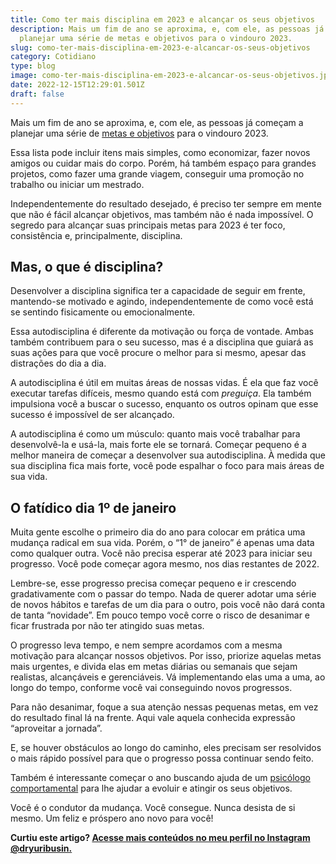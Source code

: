 ```yaml
---
title: Como ter mais disciplina em 2023 e alcançar os seus objetivos
description: Mais um fim de ano se aproxima, e, com ele, as pessoas já começam a
  planejar uma série de metas e objetivos para o vindouro 2023.
slug: como-ter-mais-disciplina-em-2023-e-alcancar-os-seus-objetivos
category: Cotidiano
type: blog
image: como-ter-mais-disciplina-em-2023-e-alcancar-os-seus-objetivos.jpg
date: 2022-12-15T12:29:01.501Z
draft: false
---
```


Mais um fim de ano se aproxima, e, com ele, as pessoas já começam a planejar uma série de [metas e objetivos](https://www.google.com/url?client=internal-element-cse&cx=013413282715532661870:5z8llcwtwhy&q=https://yuribusin.com.br/por-que-criar-metas-de-ano-novo/&sa=U&ved=2ahUKEwiy_-bR1vT7AhWpqZUCHVdgARwQFnoECAYQAg&usg=AOvVaw0VAUJMKvcFI_bsgF5zzYRN) para o vindouro 2023.

Essa lista pode incluir itens mais simples, como economizar, fazer novos amigos ou cuidar mais do corpo. Porém, há também espaço para grandes projetos, como fazer uma grande viagem, conseguir uma promoção no trabalho ou iniciar um mestrado.

Independentemente do resultado desejado, é preciso ter sempre em mente que não é fácil alcançar objetivos, mas também não é nada impossível. O segredo para alcançar suas principais metas para 2023 é ter foco, consistência e, principalmente, disciplina.

## []()Mas, o que é disciplina?

Desenvolver a disciplina significa ter a capacidade de seguir em frente, mantendo-se motivado e agindo, independentemente de como você está se sentindo fisicamente ou emocionalmente.

Essa autodisciplina é diferente da motivação ou força de vontade. Ambas também contribuem para o seu sucesso, mas é a disciplina que guiará as suas ações para que você procure o melhor para si mesmo, apesar das distrações do dia a dia.

A autodisciplina é útil em muitas áreas de nossas vidas. É ela que faz você executar tarefas difíceis, mesmo quando está com _preguiça_. Ela também impulsiona você a buscar o sucesso, enquanto os outros opinam que esse sucesso é impossível de ser alcançado.

A autodisciplina é como um músculo: quanto mais você trabalhar para desenvolvê-la e usá-la, mais forte ele se tornará. Começar pequeno é a melhor maneira de começar a desenvolver sua autodisciplina. À medida que sua disciplina fica mais forte, você pode espalhar o foco para mais áreas de sua vida.

## []()O fatídico dia 1º de janeiro

Muita gente escolhe o primeiro dia do ano para colocar em prática uma mudança radical em sua vida. Porém, o “1° de janeiro” é apenas uma data como qualquer outra. Você não precisa esperar até 2023 para iniciar seu progresso. Você pode começar agora mesmo, nos dias restantes de 2022.

Lembre-se, esse progresso precisa começar pequeno e ir crescendo gradativamente com o passar do tempo. Nada de querer adotar uma série de novos hábitos e tarefas de um dia para o outro, pois você não dará conta de tanta “novidade”. Em pouco tempo você corre o risco de desanimar e ficar frustrada por não ter atingido suas metas.

O progresso leva tempo, e nem sempre acordamos com a mesma motivação para alcançar nossos objetivos. Por isso, priorize aquelas metas mais urgentes, e divida elas em metas diárias ou semanais que sejam realistas, alcançáveis e gerenciáveis. Vá implementando elas uma a uma, ao longo do tempo, conforme você vai conseguindo novos progressos.

Para não desanimar, foque a sua atenção nessas pequenas metas, em vez do resultado final lá na frente. Aqui vale aquela conhecida expressão “aproveitar a jornada”.

E, se houver obstáculos ao longo do caminho, eles precisam ser resolvidos o mais rápido possível para que o progresso possa continuar sendo feito.

Também é interessante começar o ano buscando ajuda de um [psicólogo comportamental](https://yuribusin.com.br/) para lhe ajudar a evoluir e atingir os seus objetivos.

Você é o condutor da mudança. Você consegue. Nunca desista de si mesmo. Um feliz e próspero ano novo para você!

**Curtiu este artigo? [Acesse mais conteúdos no meu perfil no Instagram @dryuribusin.](https://www.instagram.com/dryuribusin/)**
